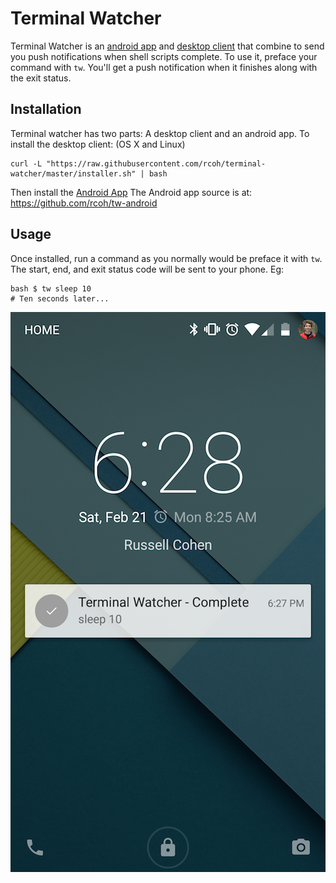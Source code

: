 # Terminal Watcher
Terminal Watcher is an [android app](https://play.google.com/store/apps/details?id=me.rcoh.terminalwatcher&hl=en) and [desktop client](https://github.com/rcoh/terminal-watcher/releases) that combine to send you push notifications when shell scripts complete. To use it, preface your command with `tw`. You'll get a push notification when it finishes along with the exit status.


## Installation
Terminal watcher has two parts: A desktop client and an android app. To install the desktop client: (OS X and Linux)
```
curl -L "https://raw.githubusercontent.com/rcoh/terminal-watcher/master/installer.sh" | bash
```
Then install the [Android App](https://play.google.com/store/apps/details?id=me.rcoh.terminalwatcher&hl=en)
The Android app source is at: https://github.com/rcoh/tw-android

## Usage
Once installed, run a command as you normally would be preface it with `tw`. The start, end, and exit status code will be sent to your phone. Eg:
```
bash $ tw sleep 10
# Ten seconds later...
```
![Terminal Watcher Notification](images/sleep10.png)

